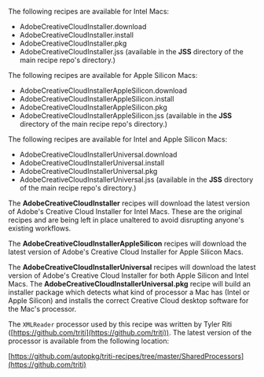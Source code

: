 The following recipes are available for Intel Macs:

* AdobeCreativeCloudInstaller.download
* AdobeCreativeCloudInstaller.install
* AdobeCreativeCloudInstaller.pkg
* AdobeCreativeCloudInstaller.jss (available in the **JSS** directory of the main recipe repo's directory.)

The following recipes are available for Apple Silicon Macs:

* AdobeCreativeCloudInstallerAppleSilicon.download
* AdobeCreativeCloudInstallerAppleSilicon.install
* AdobeCreativeCloudInstallerAppleSilicon.pkg
* AdobeCreativeCloudInstallerAppleSilicon.jss (available in the **JSS** directory of the main recipe repo's directory.)

The following recipes are available for Intel and Apple Silicon Macs:

* AdobeCreativeCloudInstallerUniversal.download
* AdobeCreativeCloudInstallerUniversal.install
* AdobeCreativeCloudInstallerUniversal.pkg
* AdobeCreativeCloudInstallerUniversal.jss (available in the **JSS** directory of the main recipe repo's directory.)

The **AdobeCreativeCloudInstaller** recipes will download the latest version of Adobe's Creative Cloud Installer for Intel Macs. These are the original recipes and are being left in place unaltered to avoid disrupting anyone's existing workflows.

The **AdobeCreativeCloudInstallerAppleSilicon** recipes will download the latest version of Adobe's Creative Cloud Installer for Apple Silicon Macs.

The **AdobeCreativeCloudInstallerUniversal** recipes will download the latest version of Adobe's Creative Cloud Installer for both Apple Silicon and Intel Macs. The **AdobeCreativeCloudInstallerUniversal.pkg** recipe will build an installer package which detects what kind of processor a Mac has (Intel or Apple Silicon) and installs the correct Creative Cloud desktop software for the Mac's processor.

The `XMLReader` processor used by this recipe was written by Tyler Riti ([https://github.com/triti](https://github.com/triti)). The latest version of the processor is available from the following location:

[https://github.com/autopkg/triti-recipes/tree/master/SharedProcessors](https://github.com/triti)